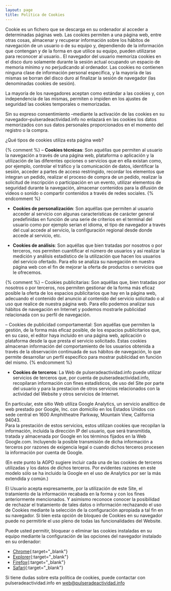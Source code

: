 ```yaml
---
layout: page
title: Política de Cookies
---
```


Cookie es un fichero que se descarga en su ordenador al acceder a determinadas páginas web. 
Las cookies permiten a una página web, entre otras cosas, almacenar y recuperar información 
sobre los hábitos de navegación de un usuario o de su equipo y, dependiendo de la información 
que contengan y de la forma en que utilice su equipo, pueden utilizarse para reconocer al usuario.. 
El navegador del usuario memoriza cookies en el disco duro solamente durante la sesión actual 
ocupando un espacio de memoria mínimo y no perjudicando al ordenador. 
Las cookies no contienen ninguna clase de información personal específica, y la mayoría de 
las mismas se borran del disco duro al finalizar la sesión de navegador (las denominadas cookies de sesión).

La mayoría de los navegadores aceptan como estándar a las cookies y, con independencia de las mismas, 
permiten o impiden en los ajustes de seguridad las cookies temporales o memorizadas.

Sin su expreso consentimiento –mediante la activación de las cookies en su navegador–pulseradeactividad.info
no enlazará en las cookies los datos memorizados con sus datos personales proporcionados 
en el momento del registro o la compra.

¿Qué tipos de cookies utiliza esta página web?

{% comment %}
– **Cookies técnicas**: Son aquéllas que permiten al usuario la navegación a través de una página web, 
plataforma o aplicación y la utilización de las diferentes opciones o servicios que en ella existan como, 
por ejemplo, controlar el tráfico y la comunicación de datos, identificar la sesión, 
acceder a partes de acceso restringido, recordar los elementos que integran un pedido, realizar el proceso de compra de un pedido, realizar la solicitud de inscripción o participación en un evento, utilizar elementos de seguridad durante la navegación, almacenar contenidos para la difusión de videos o sonido o compartir contenidos a través de redes sociales.
{% endcomment %}

- **Cookies de personalización**: 
Son aquéllas que permiten al usuario acceder al servicio 
con algunas características de carácter general predefinidas en función de una serie 
de criterios en el terminal del usuario como por ejemplo serian el idioma, 
el tipo de navegador a través del cual accede al servicio, 
la configuración regional desde donde accede al servicio, etc.

- **Cookies de análisis**: 
Son aquéllas que bien tratadas por nosotros o por terceros, 
nos permiten cuantificar el número de usuarios y así realizar la medición y 
análisis estadístico de la utilización que hacen los usuarios del servicio ofertado. 
Para ello se analiza su navegación en nuestra página web con el fin de mejorar 
la oferta de productos o servicios que le ofrecemos.


{% comment %}
– Cookies publicitarias: Son aquéllas que, bien tratadas por nosotros o por terceros, nos permiten gestionar de la forma más eficaz posible la oferta de los espacios publicitarios que hay en la página web, adecuando el contenido del anuncio al contenido del servicio solicitado o al uso que realice de nuestra página web. Para ello podemos analizar sus hábitos de navegación en Internet y podemos mostrarle publicidad relacionada con su perfil de navegación.

– Cookies de publicidad comportamental: Son aquéllas que permiten la gestión, de la forma más eficaz posible, de los espacios publicitarios que, en su caso, el editor haya incluido en una página web, aplicación o plataforma desde la que presta el servicio solicitado. Estas cookies almacenan información del comportamiento de los usuarios obtenida a través de la observación continuada de sus hábitos de navegación, lo que permite desarrollar un perfil específico para mostrar publicidad en función del mismo.
{% endcomment %}

- **Cookies de terceros**: 
La Web de pulseradeactividad.info puede utilizar servicios de terceros que, 
por cuenta de pulseradeactividad.info, recopilaran información con fines estadísticos, 
de uso del Site por parte del usuario y para la prestacion de otros servicios relacionados 
con la actividad del Website y otros servicios de Internet.

En particular, este sitio Web utiliza Google Analytics, un servicio analítico 
de web prestado por Google, Inc. con domicilio en los Estados Unidos con sede 
central en 1600 Amphitheatre Parkway, Mountain View, California 94043.  
Para la prestación de estos servicios, estos utilizan cookies que recopilan 
la información, incluida la dirección IP del usuario, que será transmitida, 
tratada y almacenada por Google en los términos fijados en la Web Google.com. 
Incluyendo la posible transmisión de dicha información a terceros por razones 
de exigencia legal o cuando dichos terceros procesen la información por cuenta 
de Google.

(En este punto la AGPD sugiere incluir cada una de las cookies de terceros 
utilizadas y los datos de dichos terceros. Por evidentes razones en este 
modelo sólo se ha incluido la Google en el uso de Analytics por ser 
la más extendida y común.)

El Usuario acepta expresamente, por la utilización de este Site, el tratamiento 
de la información recabada en la forma y con los fines anteriormente 
mencionados. Y asimismo reconoce conocer la posibilidad de rechazar el 
tratamiento de tales datos o información rechazando el uso de Cookies 
mediante la selección de la configuración apropiada a tal fin en su navegador. 
Si bien esta opción de bloqueo de Cookies en su navegador puede no permitirle 
el uso pleno de todas las funcionalidades del Website.

Puede usted permitir, bloquear o eliminar las cookies instaladas en su 
equipo mediante la configuración de las opciones del navegador 
instalado en su ordenador:

- [Chrome](https://support.google.com/chrome/answer/95647?hl=es){:target="_blank"}
- [Explorer](https://support.microsoft.com/es-es/help/278835/how-to-delete-cookie-files-in-internet-explorer){:target="_blank"}
- [Firefox](https://support.mozilla.org/es/kb/Borrar%20cookies){:target="_blank"}
- [Safari](https://support.apple.com/es-es/guide/safari/sfri11471/mac){:target="_blank"}

Si tiene dudas sobre esta política de cookies, puede contactar con 
pulseradeactividad.info en web@pulseradeactividad.info
